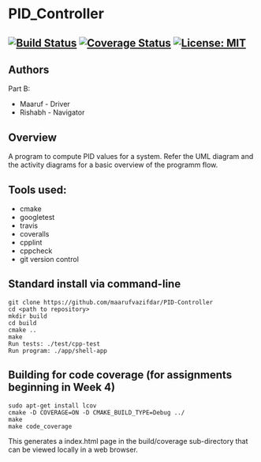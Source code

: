# PID_Controller
[![Build Status](https://app.travis-ci.com/maarufvazifdar/PID-Controller.svg?branch=develpoment)](https://app.travis-ci.com/maarufvazifdar/PID-Controller)
[![Coverage Status](https://coveralls.io/repos/github/maarufvazifdar/PID-Controller/badge.svg?branch=develpoment)](https://coveralls.io/github/maarufvazifdar/PID-Controller?branch=develpoment)
[![License: MIT](https://img.shields.io/badge/License-MIT-blue.svg)](https://opensource.org/licenses/MIT)
---

## Authors
Part B: 
- Maaruf - Driver
- Rishabh - Navigator
## Overview

A program to compute PID values for a system.
Refer the UML diagram and the activity diagrams for a basic overview of the programm flow.
## Tools used:

- cmake
- googletest
- travis
- coveralls
- cpplint
- cppcheck
- git version control

## Standard install via command-line
```
git clone https://github.com/maarufvazifdar/PID-Controller
cd <path to repository>
mkdir build
cd build
cmake ..
make
Run tests: ./test/cpp-test
Run program: ./app/shell-app
```

## Building for code coverage (for assignments beginning in Week 4)
```
sudo apt-get install lcov
cmake -D COVERAGE=ON -D CMAKE_BUILD_TYPE=Debug ../
make
make code_coverage
```
This generates a index.html page in the build/coverage sub-directory that can be viewed locally in a web browser.

